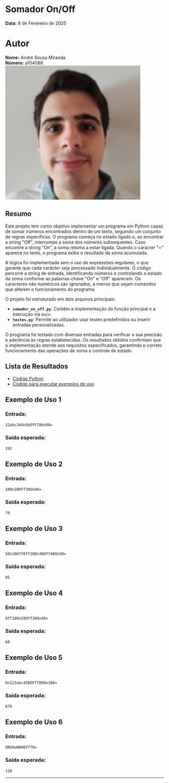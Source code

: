 # Somador On/Off

**Data:** 8 de Fevereiro de 2025

# Autor
**Nome:** André Sousa Miranda  
**Número:** a104088  
![Foto](image/AndreMiranda.png)

## Resumo
Este projeto tem como objetivo implementar um programa em Python capaz de somar números encontrados dentro de um texto, seguindo um conjunto de regras específicas. O programa começa no estado ligado e, ao encontrar a string "Off", interrompe a soma dos números subsequentes. Caso encontre a string "On", a soma retoma a estar ligada. Quando o carácter "=" aparece no texto, o programa exibe o resultado da soma acumulada.

A lógica foi implementada sem o uso de expressões regulares, o que garante que cada carácter seja processado individualmente. O código percorre a string de entrada, identificando números e controlando o estado da soma conforme as palavras-chave "On" e "Off" aparecem. Os caracteres não numéricos são ignorados, a menos que sejam comandos que alterem o funcionamento do programa.

O projeto foi estruturado em dois arquivos principais:
- **`somador_on_off.py`**: Contém a implementação da função principal e a execução via `main`.
- **`testes.py`**: Permite ao utilizador usar testes predefinidos ou inserir entradas personalizadas.

O programa foi testado com diversas entradas para verificar a sua precisão e aderência às regras estabelecidas. Os resultados obtidos confirmam que a implementação atende aos requisitos especificados, garantindo o correto funcionamento das operações de soma e controle de estado.

## Lista de Resultados
- [Código Python](somador_on_off.py)
- [Código para executar exemplos de uso](testes.py)

## Exemplo de Uso 1
### Entrada:
```
12abc34On56OfF78On90=
```
### Saída esperada:
```
192
```

## Exemplo de Uso 2
### Entrada:
```
10On20Off30On40=
```
### Saída esperada:
```
70
```

## Exemplo de Uso 3
### Entrada:
```
5On10OffOff20On30Off40On50=
```
### Saída esperada:
```
95
```

## Exemplo de Uso 4
### Entrada:
```
Off10On20Off30On40=
```
### Saída esperada:
```
60
```

## Exemplo de Uso 5
### Entrada:
```
On123abc456OFf789On100=
```
### Saída esperada:
```
679
```

## Exemplo de Uso 6
### Entrada:
```
ON50oN60Off70=
```
### Saída esperada:
```
110
```

---



